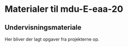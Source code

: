 # Materialer til mdu-E-eaa-20
## Undervisningsmateriale
Her bliver der lagt opgaver fra projekterne op.
